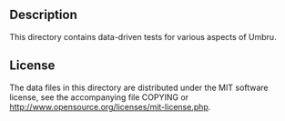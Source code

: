 Description
------------

This directory contains data-driven tests for various aspects of Umbru.

License
--------

The data files in this directory are distributed under the MIT software
license, see the accompanying file COPYING or
http://www.opensource.org/licenses/mit-license.php.

